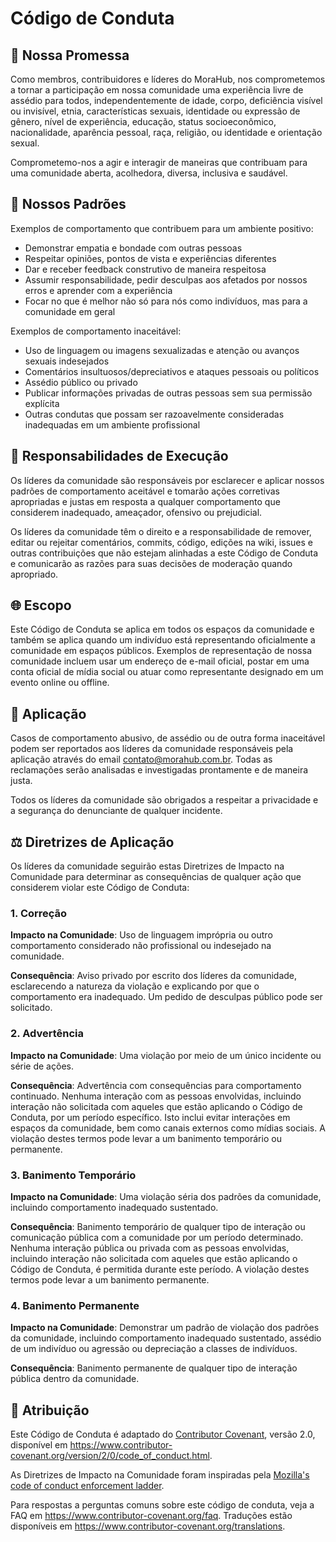 # Código de Conduta

## 💫 Nossa Promessa

Como membros, contribuidores e líderes do MoraHub, nos comprometemos a tornar a participação em nossa comunidade uma experiência livre de assédio para todos, independentemente de idade, corpo, deficiência visível ou invisível, etnia, características sexuais, identidade ou expressão de gênero, nível de experiência, educação, status socioeconômico, nacionalidade, aparência pessoal, raça, religião, ou identidade e orientação sexual.

Comprometemo-nos a agir e interagir de maneiras que contribuam para uma comunidade aberta, acolhedora, diversa, inclusiva e saudável.

## 🎯 Nossos Padrões

Exemplos de comportamento que contribuem para um ambiente positivo:

* Demonstrar empatia e bondade com outras pessoas
* Respeitar opiniões, pontos de vista e experiências diferentes
* Dar e receber feedback construtivo de maneira respeitosa
* Assumir responsabilidade, pedir desculpas aos afetados por nossos erros e aprender com a experiência
* Focar no que é melhor não só para nós como indivíduos, mas para a comunidade em geral

Exemplos de comportamento inaceitável:

* Uso de linguagem ou imagens sexualizadas e atenção ou avanços sexuais indesejados
* Comentários insultuosos/depreciativos e ataques pessoais ou políticos
* Assédio público ou privado
* Publicar informações privadas de outras pessoas sem sua permissão explícita
* Outras condutas que possam ser razoavelmente consideradas inadequadas em um ambiente profissional

## 🔨 Responsabilidades de Execução

Os líderes da comunidade são responsáveis por esclarecer e aplicar nossos padrões de comportamento aceitável e tomarão ações corretivas apropriadas e justas em resposta a qualquer comportamento que considerem inadequado, ameaçador, ofensivo ou prejudicial.

Os líderes da comunidade têm o direito e a responsabilidade de remover, editar ou rejeitar comentários, commits, código, edições na wiki, issues e outras contribuições que não estejam alinhadas a este Código de Conduta e comunicarão as razões para suas decisões de moderação quando apropriado.

## 🌐 Escopo

Este Código de Conduta se aplica em todos os espaços da comunidade e também se aplica quando um indivíduo está representando oficialmente a comunidade em espaços públicos. Exemplos de representação de nossa comunidade incluem usar um endereço de e-mail oficial, postar em uma conta oficial de mídia social ou atuar como representante designado em um evento online ou offline.

## 📝 Aplicação

Casos de comportamento abusivo, de assédio ou de outra forma inaceitável podem ser reportados aos líderes da comunidade responsáveis pela aplicação através do email [contato@morahub.com.br](mailto:contato@morahub.com.br). Todas as reclamações serão analisadas e investigadas prontamente e de maneira justa.

Todos os líderes da comunidade são obrigados a respeitar a privacidade e a segurança do denunciante de qualquer incidente.

## ⚖️ Diretrizes de Aplicação

Os líderes da comunidade seguirão estas Diretrizes de Impacto na Comunidade para determinar as consequências de qualquer ação que considerem violar este Código de Conduta:

### 1. Correção

**Impacto na Comunidade**: Uso de linguagem imprópria ou outro comportamento considerado não profissional ou indesejado na comunidade.

**Consequência**: Aviso privado por escrito dos líderes da comunidade, esclarecendo a natureza da violação e explicando por que o comportamento era inadequado. Um pedido de desculpas público pode ser solicitado.

### 2. Advertência

**Impacto na Comunidade**: Uma violação por meio de um único incidente ou série de ações.

**Consequência**: Advertência com consequências para comportamento continuado. Nenhuma interação com as pessoas envolvidas, incluindo interação não solicitada com aqueles que estão aplicando o Código de Conduta, por um período específico. Isto inclui evitar interações em espaços da comunidade, bem como canais externos como mídias sociais. A violação destes termos pode levar a um banimento temporário ou permanente.

### 3. Banimento Temporário

**Impacto na Comunidade**: Uma violação séria dos padrões da comunidade, incluindo comportamento inadequado sustentado.

**Consequência**: Banimento temporário de qualquer tipo de interação ou comunicação pública com a comunidade por um período determinado. Nenhuma interação pública ou privada com as pessoas envolvidas, incluindo interação não solicitada com aqueles que estão aplicando o Código de Conduta, é permitida durante este período. A violação destes termos pode levar a um banimento permanente.

### 4. Banimento Permanente

**Impacto na Comunidade**: Demonstrar um padrão de violação dos padrões da comunidade, incluindo comportamento inadequado sustentado, assédio de um indivíduo ou agressão ou depreciação a classes de indivíduos.

**Consequência**: Banimento permanente de qualquer tipo de interação pública dentro da comunidade.

## 📜 Atribuição

Este Código de Conduta é adaptado do [Contributor Covenant][homepage], versão 2.0,
disponível em https://www.contributor-covenant.org/version/2/0/code_of_conduct.html.

As Diretrizes de Impacto na Comunidade foram inspiradas pela [Mozilla's code of conduct enforcement ladder](https://github.com/mozilla/diversity).

[homepage]: https://www.contributor-covenant.org

Para respostas a perguntas comuns sobre este código de conduta, veja a FAQ em
https://www.contributor-covenant.org/faq. Traduções estão disponíveis em
https://www.contributor-covenant.org/translations.
